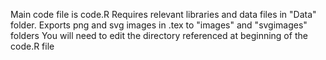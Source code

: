 Main code file is code.R
Requires relevant libraries and data files in "Data" folder.
Exports png and svg images in .tex to "images" and "svgimages" folders
You will need to edit the directory referenced at beginning of the code.R file
